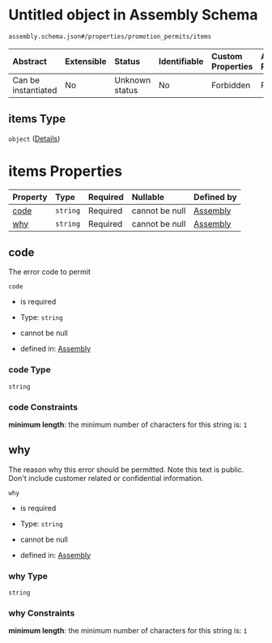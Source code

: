 # Untitled object in Assembly Schema

```txt
assembly.schema.json#/properties/promotion_permits/items
```



| Abstract            | Extensible | Status         | Identifiable | Custom Properties | Additional Properties | Access Restrictions | Defined In                                                                   |
| :------------------ | :--------- | :------------- | :----------- | :---------------- | :-------------------- | :------------------ | :--------------------------------------------------------------------------- |
| Can be instantiated | No         | Unknown status | No           | Forbidden         | Forbidden             | none                | [assembly.schema.json\*](../out/assembly.schema.json "open original schema") |

## items Type

`object` ([Details](assembly-properties-promotion_permits-items.md))

# items Properties

| Property      | Type     | Required | Nullable       | Defined by                                                                                                                                            |
| :------------ | :------- | :------- | :------------- | :---------------------------------------------------------------------------------------------------------------------------------------------------- |
| [code](#code) | `string` | Required | cannot be null | [Assembly](assembly-properties-promotion_permits-items-properties-code.md "assembly.schema.json#/properties/promotion_permits/items/properties/code") |
| [why](#why)   | `string` | Required | cannot be null | [Assembly](assembly-properties-promotion_permits-items-properties-why.md "assembly.schema.json#/properties/promotion_permits/items/properties/why")   |

## code

The error code to permit

`code`

*   is required

*   Type: `string`

*   cannot be null

*   defined in: [Assembly](assembly-properties-promotion_permits-items-properties-code.md "assembly.schema.json#/properties/promotion_permits/items/properties/code")

### code Type

`string`

### code Constraints

**minimum length**: the minimum number of characters for this string is: `1`

## why

The reason why this error should be permitted. Note this text is public. Don't include customer related or confidential information.

`why`

*   is required

*   Type: `string`

*   cannot be null

*   defined in: [Assembly](assembly-properties-promotion_permits-items-properties-why.md "assembly.schema.json#/properties/promotion_permits/items/properties/why")

### why Type

`string`

### why Constraints

**minimum length**: the minimum number of characters for this string is: `1`
